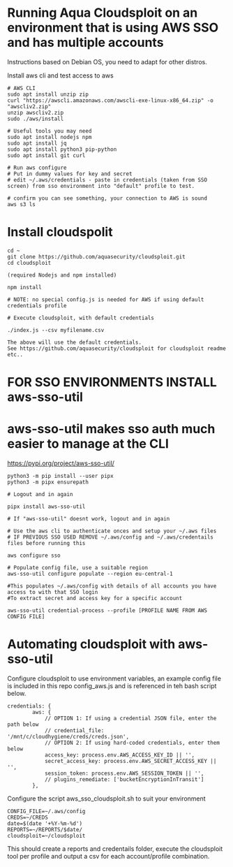 # Running Aqua Cloudsploit on an environment that is using AWS SSO and has multiple accounts
Instructions based on Debian OS, you need to adapt for other distros.

Install aws cli and test access to aws

```
# AWS CLI
sudo apt install unzip zip
curl "https://awscli.amazonaws.com/awscli-exe-linux-x86_64.zip" -o "awscliv2.zip"
unzip awscliv2.zip
sudo ./aws/install

# Useful tools you may need
sudo apt install nodejs npm
sudo apt install jq
sudo apt install python3 pip-python
sudo apt install git curl

# Run aws configure 
# Put in dummy values for key and secret
# edit ~/.aws/credentials - paste in credentials (taken from SSO screen) from sso environment into "default" profile to test.

# confirm you can see something, your connection to AWS is sound
aws s3 ls 
```


# Install cloudspolit 

```
cd ~
git clone https://github.com/aquasecurity/cloudsploit.git
cd cloudsploit

(required Nodejs and npm installed)

npm install

# NOTE: no special config.js is needed for AWS if using default credentials profile

# Execute cloudsploit, with default credentials
	
./index.js --csv myfilename.csv

The above will use the default credentials.
See https://github.com/aquasecurity/cloudsploit for cloudsploit readme etc..

```

# FOR SSO ENVIRONMENTS INSTALL aws-sso-util
# aws-sso-util makes sso auth much easier to manage at the CLI

https://pypi.org/project/aws-sso-util/

```
python3 -m pip install --user pipx
python3 -m pipx ensurepath

# Logout and in again

pipx install aws-sso-util

# If "aws-sso-util" doesnt work, logout and in again

# Use the aws cli to authenticate onces and setup your ~/.aws files
# IF PREVIOUS SSO USED REMOVE ~/.aws/config and ~/.aws/credentails files before running this

aws configure sso 

# Populate config file, use a suitable region
aws-sso-util configure populate --region eu-central-1

#This populates ~/.aws/config with details of all accounts you have access to with that SSO login
#To extract secret and access key for a specific account 

aws-sso-util credential-process --profile [PROFILE NAME FROM AWS CONFIG FILE]

```

# Automating cloudsploit with aws-sso-util

Configure cloudsploit to use environment variables, an example config file is included in this repo config_aws.js and is referenced in teh bash script below.

```
credentials: {
        aws: {
            // OPTION 1: If using a credential JSON file, enter the path below
            // credential_file: '/mnt/c/cloudhygiene/creds/creds.json',
            // OPTION 2: If using hard-coded credentials, enter them below
            access_key: process.env.AWS_ACCESS_KEY_ID || '',
            secret_access_key: process.env.AWS_SECRET_ACCESS_KEY || '',
            session_token: process.env.AWS_SESSION_TOKEN || '',
            // plugins_remediate: ['bucketEncryptionInTransit']
        },

```

Configure the script aws_sso_cloudsploit.sh to suit your environment

```
CONFIG_FILE=~/.aws/config
CREDS=~/CREDS
date=$(date '+%Y-%m-%d')
REPORTS=~/REPORTS/$date/
cloudsploit=~/cloudsploit
```

This should create a reports and credentails folder, execute the cloudsploit tool per profile and output a csv for each account/profile combination.


